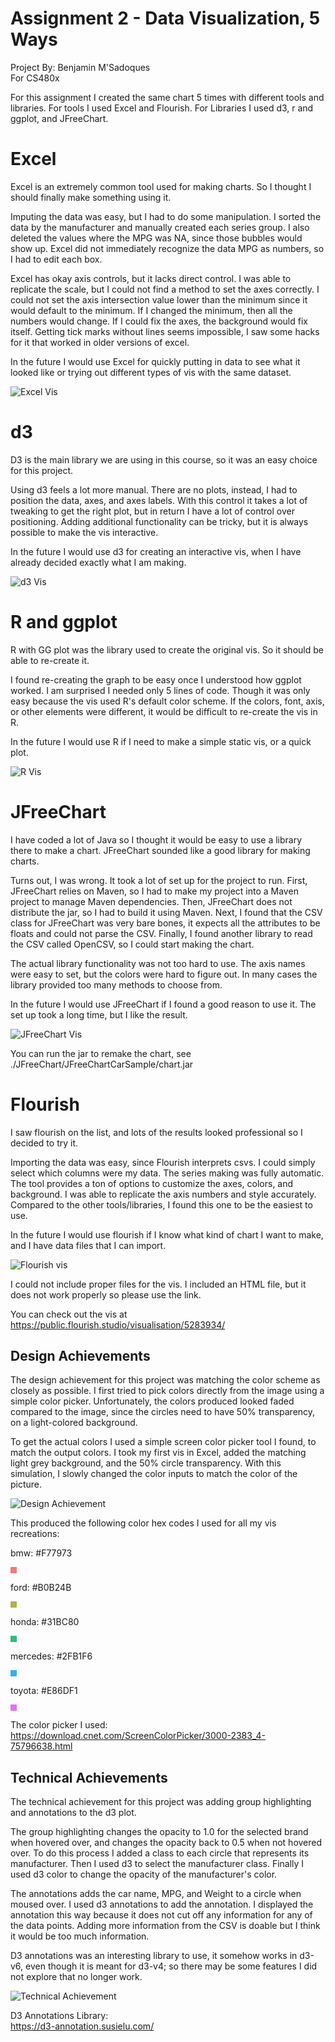 Assignment 2 - Data Visualization, 5 Ways  
===

Project By: Benjamin M'Sadoques <br>
For CS480x <br>

For this assignment I created the same chart 5 times with different tools and libraries.
For tools I used Excel and Flourish. For Libraries I used d3, r and ggplot, and JFreeChart.

# Excel

Excel is an extremely common tool used for making charts. So I thought I should finally make something using it.

Imputing the data was easy, but I had to do some manipulation. 
I sorted the data by the manufacturer and manually created each series group. 
I also deleted the values where the MPG was NA, since those bubbles would show up.
Excel did not immediately recognize the data MPG as numbers, so I had to edit each box.

Excel has okay axis controls, but it lacks direct control. I was able to replicate the scale, 
but I could not find a method to set the axes correctly. 
I could not set the axis intersection value lower than the minimum since it would default to the minimum. 
If I changed the minimum, then all the numbers would change. 
If I could fix the axes, the background would fix itself.
Getting tick marks without lines seems impossible, I saw some hacks for it that worked in older versions of excel.

In the future I would use Excel for quickly putting in data to see what it looked like or
trying out different types of vis with the same dataset.

![Excel Vis](img/ExcelVis.jpg)

# d3

D3 is the main library we are using in this course, so it was an easy choice for this project.

Using d3 feels a lot more manual. There are no plots, instead, I had to position the data,
axes, and axes labels. With this control it takes a lot of tweaking to get the right plot, but 
in return I have a lot of control over positioning. Adding additional functionality can be tricky,
but it is always possible to make the vis interactive.

In the future I would use d3 for creating an interactive vis, when I have already decided exactly 
what I am making.

![d3 Vis](img/d3Vis.jpg)

# R and ggplot

R with GG plot was the library used to create the original vis. So it should be able to re-create it.

I found re-creating the graph to be easy once I understood how ggplot worked. 
I am surprised I needed only 5 lines of code. 
Though it was only easy because the vis used R's default color scheme.
If the colors, font, axis, or other elements were different, 
it would be difficult to re-create the vis in R.

In the future I would use R if I need to make a simple static vis, or a quick plot.

![R Vis](img/RVis.png)

# JFreeChart 

I have coded a lot of Java so I thought it would be easy to use a library there to make a chart.
JFreeChart sounded like a good library for making charts.

Turns out, I was wrong. It took a lot of set up for the project to run.
First, JFreeChart relies on Maven, so I had to make my project into a Maven project to manage Maven dependencies.
Then, JFreeChart does not distribute the jar, so I had to build it using Maven.
Next, I found that the CSV class for JFreeChart was very bare bones, it expects all the attributes to be floats
and could not parse the CSV. 
Finally, I found another library to read the CSV called OpenCSV, so I could start making the chart. 

The actual library functionality was not too hard to use.
The axis names were easy to set, but the colors were hard to figure out.
In many cases the library provided too many methods to choose from.

In the future I would use JFreeChart if I found a good reason to use it.
The set up took a long time, but I like the result.

![JFreeChart Vis](img/jfreechart.jpg)

You can run the jar to remake the chart, 
see ./JFreeChart/JFreeChartCarSample/chart.jar

# Flourish

I saw flourish on the list, and lots of the results looked professional so I decided to try it.

Importing the data was easy, since Flourish interprets csvs.
I could simply select which columns were my data. The series making was fully automatic.
The tool provides a ton of options to customize the axes, colors, and background.
I was able to replicate the axis numbers and style accurately. 
Compared to the other tools/libraries, I found this one to be the easiest to use.

In the future I would use flourish if I know what kind of chart I want to make, 
and I have data files that I can import.

![Flourish vis](img/FlourishVis.png)

I could not include proper files for the vis. I included an HTML file, but it does not work properly so please use the link.

You can check out the vis at
https://public.flourish.studio/visualisation/5283934/

Design Achievements
--

The design achievement for this project was matching the color scheme as closely as possible. 
I first tried to pick colors directly from the image using a simple color picker. 
Unfortunately, the colors produced looked faded compared to the image, since the circles need to 
have 50% transparency, on a light-colored background. 

To get the actual colors I used a simple screen color picker tool I found, to match the output colors. 
I took my first vis in Excel, added the matching light grey background, and the 50% circle transparency.
With this simulation, I slowly changed the color inputs to match the color of the picture.

![Design Achievement](img/DesignAchievement.jpg)

This produced the following color hex codes I used for all my vis recreations:

bmw: #F77973 
<div style="width:10px;height:10px;background-color:#F77973;"></div>

ford: #B0B24B
<div style="width:10px;height:10px;background-color:#B0B24B;"></div>

honda: #31BC80
<div style="width:10px;height:10px;background-color:#31BC80;"></div>

mercedes: #2FB1F6
<div style="width:10px;height:10px;background-color:#2FB1F6;"></div>

toyota:	#E86DF1
<div style="width:10px;height:10px;background-color:#E86DF1;"></div>


The color picker I used: <br>
https://download.cnet.com/ScreenColorPicker/3000-2383_4-75796638.html


Technical Achievements
---

The technical achievement for this project was adding group highlighting and annotations to the d3 plot.

The group highlighting changes the opacity to 1.0 for the selected brand when hovered over,
and changes the opacity back to 0.5 when not hovered over.
To do this process I added a class to each circle that represents its manufacturer. 
Then I used d3 to select the manufacturer class.
Finally I used d3 color to change the opacity of the manufacturer's color. 

The annotations adds the car name, MPG, and Weight to a circle when moused over.
I used d3 annotations to add the annotation.
I displayed the annotation this way because it does not cut off any information for any of the data points.
Adding more information from the CSV is doable but I think it would be too much information.

D3 annotations was an interesting library to use, it somehow works in d3-v6, even though it is meant for d3-v4;
so there may be some features I did not explore that no longer work.

![Technical Achievement](img/TechnicalAchievement.jpg)

D3 Annotations Library: <br>
https://d3-annotation.susielu.com/
